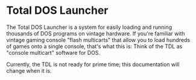 # Total DOS Launcher
The Total DOS Launcher is a system for easily loading and running thousands of DOS programs on vintage hardware.  If you're familiar with vintage gaming console "flash multicarts" that allow you to load hundreds of games onto a single console, that's what this is:  Think of the TDL as "console multicart" software for DOS.

Currently, the TDL is not ready for prime time; this documentation will change when it is.
